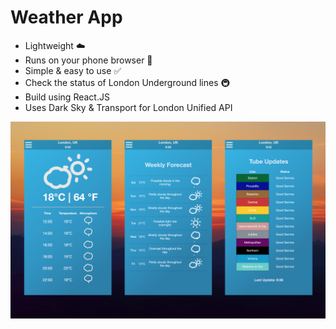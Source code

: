 # Weather App

 - Lightweight ☁️
 - Runs on your phone browser 📲
 - Simple & easy to use ✅
 - Check the status of London Underground lines 🚇
 - Build using React.JS 
 - Uses Dark Sky & Transport for London Unified API
 
 ![](https://raw.githubusercontent.com/raihio/WeatherApp/master/images/Picture1.png)


